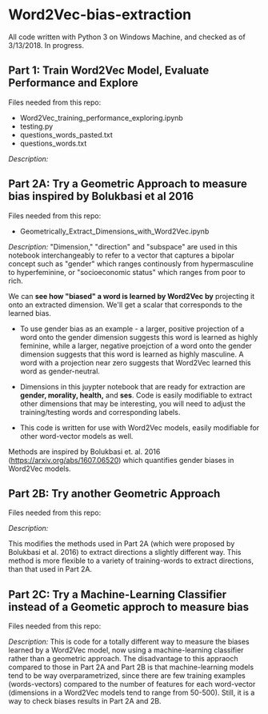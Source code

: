 # Word2Vec-bias-extraction

All code written with Python 3 on Windows Machine, and checked as of 3/13/2018. In progress. 


## Part 1:  Train Word2Vec Model, Evaluate Performance and Explore
Files needed from this repo:
* Word2Vec_training_performance_exploring.ipynb
* testing.py
* questions_words_pasted.txt
* questions_words.txt

*Description:*


## Part 2A: Try a Geometric Approach to measure bias inspired by Bolukbasi et al 2016
Files needed from this repo:
* Geometrically_Extract_Dimensions_with_Word2Vec.ipynb

*Description:*
"Dimension," "direction" and "subspace" are used in this notebook interchangeably to refer to a vector that captures a bipolar concept such as "gender" which ranges continously from hypermasculine to hyperfeminine, or "socioeconomic status" which ranges from poor to rich. 

We can **see how "biased" a word is learned by Word2Vec by** projecting it onto an extracted dimension. We'll get a scalar that corresponds to the learned bias. 
* To use gender bias as an example - a larger, positive projection of a word onto the gender dimension suggests this word is learned as highly feminine, while a larger, negative proejction of a word onto the gender dimension suggests that this word is learned as highly masculine. A word with a projection near zero suggests that Word2Vec learned this word as gender-neutral. 

* Dimensions in this juypter notebook that are ready for extraction are **gender, morality, health,** and **ses**. Code is easily modifiable to extract other dimensions that may be interesting, you will need to adjust the training/testing words and corresponding labels. 
* This code is written for use with Word2Vec models, easily modifiable for other word-vector models as well. 

Methods are inspired by Bolukbasi et. al. 2016 (https://arxiv.org/abs/1607.06520) which quantifies gender biases in Word2Vec models. 



## Part 2B: Try another Geometric Approach 
Files needed from this repo:


*Description:*

This modifies the methods used in Part 2A (which were proposed by Bolukbasi et al. 2016) to extract directions a slightly different way. This method is more flexible to a variety of training-words to extract directions, than that used in Part 2A. 


## Part 2C: Try a Machine-Learning Classifier instead of a Geometic approch to measure bias
Files needed from this repo:


*Description:*
This is code for a totally different way to measure the biases learned by a Word2Vec model, now using a machine-learning classifier rather than a geometric approach. The disadvantage to this appraoch compared to those in Part 2A and Part 2B is that machine-learning models tend to be way overparametrized, since there are few training examples (words-vectors) compared to the number of features for each word-vector (dimensions in a Word2Vec models tend to range from 50-500). Still, it is a way to check biases results in Part 2A and 2B.  


